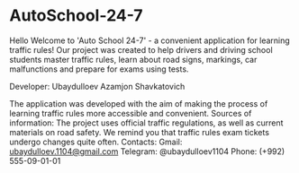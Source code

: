 # AutoSchool-24-7
Hello 
Welcome to 'Auto School 24-7' - a convenient application for learning traffic rules! Our project was created to help drivers and driving school students master traffic rules, learn about road signs, markings, car malfunctions and prepare for exams using tests.

Developer:
Ubaydulloev Azamjon Shavkatovich

The application was developed with the aim of making the process of learning traffic rules more accessible and convenient.
Sources of information:
The project uses official traffic regulations, as well as current materials on road safety.
We remind you that traffic rules exam tickets undergo changes quite often.
Contacts:
Gmail: ubaydulloev.1104@gmail.com
Telegram: @ubaydulloev1104
Phone: (+992) 555-09-01-01
